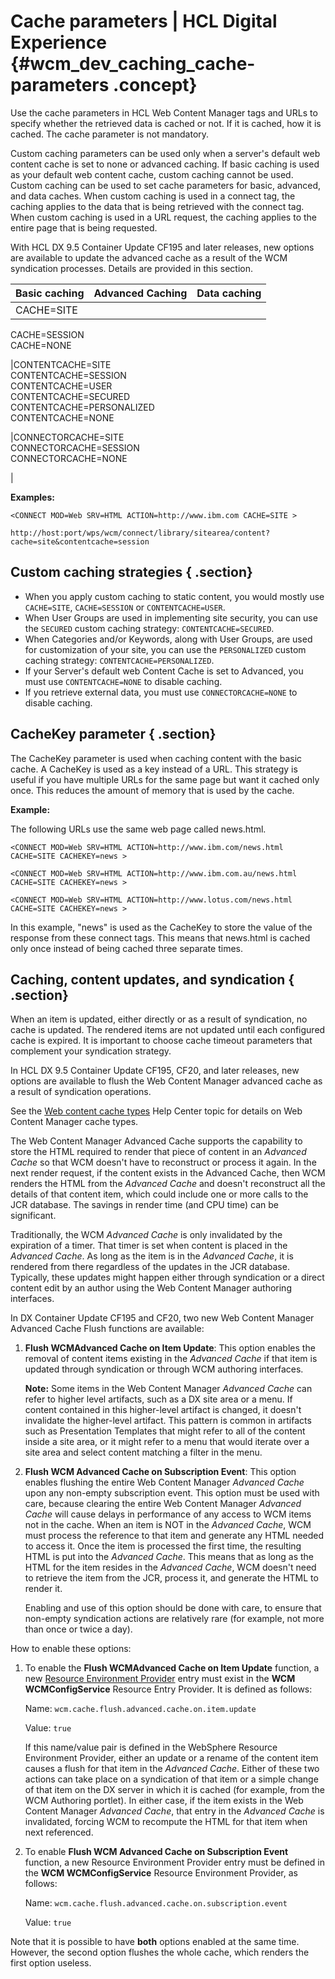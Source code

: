 # Cache parameters \| HCL Digital Experience {#wcm_dev_caching_cache-parameters .concept}

Use the cache parameters in HCL Web Content Manager tags and URLs to specify whether the retrieved data is cached or not. If it is cached, how it is cached. The cache parameter is not mandatory.

Custom caching parameters can be used only when a server's default web content cache is set to none or advanced caching. If basic caching is used as your default web content cache, custom caching cannot be used. Custom caching can be used to set cache parameters for basic, advanced, and data caches. When custom caching is used in a connect tag, the caching applies to the data that is being retrieved with the connect tag. When custom caching is used in a URL request, the caching applies to the entire page that is being requested.

With HCL DX 9.5 Container Update CF195 and later releases, new options are available to update the advanced cache as a result of the WCM syndication processes. Details are provided in this section.

|Basic caching|Advanced Caching|Data caching|
|-------------|----------------|------------|
|CACHE=SITE  
 CACHE=SESSION  
 CACHE=NONE

|CONTENTCACHE=SITE   
 CONTENTCACHE=SESSION   
 CONTENTCACHE=USER  
 CONTENTCACHE=SECURED  
 CONTENTCACHE=PERSONALIZED   
 CONTENTCACHE=NONE

|CONNECTORCACHE=SITE   
 CONNECTORCACHE=SESSION   
 CONNECTORCACHE=NONE

|

**Examples:**

```
<CONNECT MOD=Web SRV=HTML ACTION=http://www.ibm.com CACHE=SITE >
```

```
http://host:port/wps/wcm/connect/library/sitearea/content?cache=site&contentcache=session
```

## Custom caching strategies { .section}

-   When you apply custom caching to static content, you would mostly use `CACHE=SITE`, `CACHE=SESSION` or `CONTENTCACHE=USER`.
-   When User Groups are used in implementing site security, you can use the `SECURED` custom caching strategy: `CONTENTCACHE=SECURED`.
-   When Categories and/or Keywords, along with User Groups, are used for customization of your site, you can use the `PERSONALIZED` custom caching strategy: `CONTENTCACHE=PERSONALIZED`.
-   If your Server's default web Content Cache is set to Advanced, you must use `CONTENTCACHE=NONE` to disable caching.
-   If you retrieve external data, you must use `CONNECTORCACHE=NONE` to disable caching.

## CacheKey parameter { .section}

The CacheKey parameter is used when caching content with the basic cache. A CacheKey is used as a key instead of a URL. This strategy is useful if you have multiple URLs for the same page but want it cached only once. This reduces the amount of memory that is used by the cache.

**Example:**

The following URLs use the same web page called news.html.

```
<CONNECT MOD=Web SRV=HTML ACTION=http://www.ibm.com/news.html 
CACHE=SITE CACHEKEY=news >

<CONNECT MOD=Web SRV=HTML ACTION=http://www.ibm.com.au/news.html 
CACHE=SITE CACHEKEY=news >

<CONNECT MOD=Web SRV=HTML ACTION=http://www.lotus.com/news.html 
CACHE=SITE CACHEKEY=news >
```

In this example, "news" is used as the CacheKey to store the value of the response from these connect tags. This means that news.html is cached only once instead of being cached three separate times.

## Caching, content updates, and syndication { .section}

When an item is updated, either directly or as a result of syndication, no cache is updated. The rendered items are not updated until each configured cache is expired. It is important to choose cache timeout parameters that complement your syndication strategy.

In HCL DX 9.5 Container Update CF195, CF20, and later releases, new options are available to flush the Web Content Manager advanced cache as a result of syndication operations.

See the [Web content cache types](wcm_config_delivery_caching_types.md) Help Center topic for details on Web Content Manager cache types.

The Web Content Manager Advanced Cache supports the capability to store the HTML required to render that piece of content in an *Advanced Cache* so that WCM doesn't have to reconstruct or process it again. In the next render request, if the content exists in the Advanced Cache, then WCM renders the HTML from the *Advanced Cache* and doesn't reconstruct all the details of that content item, which could include one or more calls to the JCR database. The savings in render time \(and CPU time\) can be significant.

Traditionally, the WCM *Advanced Cache* is only invalidated by the expiration of a timer. That timer is set when content is placed in the *Advanced Cache*. As long as the item is in the *Advanced Cache*, it is rendered from there regardless of the updates in the JCR database. Typically, these updates might happen either through syndication or a direct content edit by an author using the Web Content Manager authoring interfaces.

In DX Container Update CF195 and CF20, two new Web Content Manager Advanced Cache Flush functions are available:

1.  **Flush WCMAdvanced Cache on Item Update**: This option enables the removal of content items existing in the *Advanced Cache* if that item is updated through syndication or through WCM authoring interfaces.

    **Note:** Some items in the Web Content Manager *Advanced Cache* can refer to higher level artifacts, such as a DX site area or a menu. If content contained in this higher-level artifact is changed, it doesn't invalidate the higher-level artifact. This pattern is common in artifacts such as Presentation Templates that might refer to all of the content inside a site area, or it might refer to a menu that would iterate over a site area and select content matching a filter in the menu.

2.  **Flush WCM Advanced Cache on Subscription Event**: This option enables flushing the entire Web Content Manager *Advanced Cache* upon any non-empty subscription event. This option must be used with care, because clearing the entire Web Content Manager *Advanced Cache* will cause delays in performance of any access to WCM items not in the cache. When an item is NOT in the *Advanced Cache*, WCM must process the reference to that item and generate any HTML needed to access it. Once the item is processed the first time, the resulting HTML is put into the *Advanced Cache*. This means that as long as the HTML for the item resides in the *Advanced Cache*, WCM doesn't need to retrieve the item from the JCR, process it, and generate the HTML to render it.

    Enabling and use of this option should be done with care, to ensure that non-empty syndication actions are relatively rare \(for example, not more than once or twice a day\).


How to enable these options:

1.  To enable the **Flush WCMAdvanced Cache on Item Update** function, a new [Resource Environment Provider](../admin-system/adsetcfg.md) entry must exist in the **WCM WCMConfigService** Resource Entry Provider. It is defined as follows:

    Name: `wcm.cache.flush.advanced.cache.on.item.update`

    Value: `true`

    If this name/value pair is defined in the WebSphere Resource Environment Provider, either an update or a rename of the content item causes a flush for that item in the *Advanced Cache*. Either of these two actions can take place on a syndication of that item or a simple change of that item on the DX server in which it is cached \(for example, from the WCM Authoring portlet\). In either case, if the item exists in the Web Content Manager *Advanced Cache*, that entry in the *Advanced Cache* is invalidated, forcing WCM to recompute the HTML for that item when next referenced.

2.  To enable **Flush WCM Advanced Cache on Subscription Event** function, a new Resource Environment Provider entry must be defined in the **WCM WCMConfigService** Resource Environment Provider, as follows:

    Name: `wcm.cache.flush.advanced.cache.on.subscription.event`

    Value: `true`


Note that it is possible to have **both** options enabled at the same time. However, the second option flushes the whole cache, which renders the first option useless.

